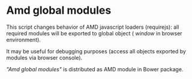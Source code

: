 Amd global modules
==========================

This script changes behavior of AMD javascript loaders (requirejs): all required modules will be exported to global object ( *window* in browser environment).

It may be useful for debugging purposes (access all objects exported by modules via browser console).

*"Amd global modules"* is distributed as AMD module in Bower package.
